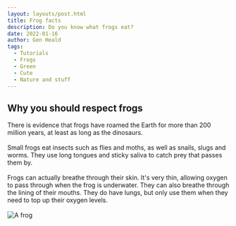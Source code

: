 ```yaml
---
layout: layouts/post.html
title: Frog facts
description: Do you know what frogs eat?
date: 2022-01-16
author: Gen Heald
tags:
  - Tutorials
  - Frogs
  - Green
  - Cute
  - Nature and stuff
---
```


## Why you should respect frogs

There is evidence that frogs have roamed the Earth for more than 200 million years, at least as long as the dinosaurs.
<br />
<br />
Small frogs eat insects such as flies and moths, as well as snails, slugs and worms. They use long tongues and sticky saliva to catch prey that passes them by.
<br />
<br />
Frogs can actually breathe through their skin. It's very thin, allowing oxygen to pass through when the frog is underwater. They can also breathe through the lining of their mouths. They do have lungs, but only use them when they need to top up their oxygen levels.
<br />
<br />
<img title="a title" alt="A frog" src="/assets/images/frog.jpg">
